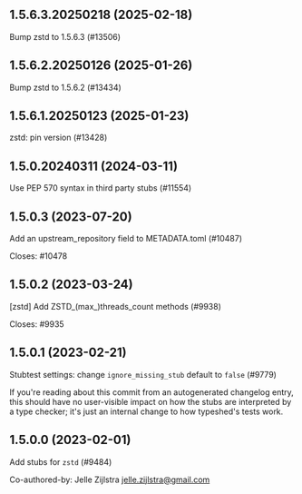 ## 1.5.6.3.20250218 (2025-02-18)

Bump zstd to 1.5.6.3 (#13506)

## 1.5.6.2.20250126 (2025-01-26)

Bump zstd to 1.5.6.2 (#13434)

## 1.5.6.1.20250123 (2025-01-23)

zstd: pin version (#13428)

## 1.5.0.20240311 (2024-03-11)

Use PEP 570 syntax in third party stubs (#11554)

## 1.5.0.3 (2023-07-20)

Add an upstream_repository field to METADATA.toml (#10487)

Closes: #10478

## 1.5.0.2 (2023-03-24)

[zstd] Add ZSTD_(max_)threads_count methods (#9938)

Closes: #9935

## 1.5.0.1 (2023-02-21)

Stubtest settings: change `ignore_missing_stub` default to `false` (#9779)

If you're reading about this commit from an autogenerated changelog entry, this should have no user-visible impact on how the stubs are interpreted by a type checker; it's just an internal change to how typeshed's tests work.

## 1.5.0.0 (2023-02-01)

Add stubs for `zstd` (#9484)

Co-authored-by: Jelle Zijlstra <jelle.zijlstra@gmail.com>

